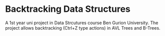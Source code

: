 # Backtracking Data Structures

A 1st year uni project in Data Strcutures course Ben Gurion University.
The project allows backtracking (Ctrl+Z type actions) in AVL Trees and B-Trees. 

